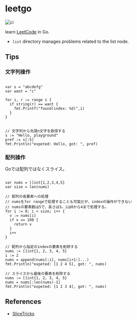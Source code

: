 # leetgo

![ci](https://github.com/nemotoy/leetgo/workflows/ci/badge.svg)

learn [LeetCode](https://leetcode.com/) in Go.

- `list` directory manages problems related to the list node.

## Tips

### 文字列操作

```golang

var s = "abcdefg"
var want = "c"

for i, r := range s {
  if string(r) == want {
    fmt.Printf("found(index: %d)",i)
  }
}


// 文字列から先頭n文字を取得する
s := "Hello, playground"
pref := s[:5]
fmt.Println("expeted: Hello, got: ", pref)
```

### 配列操作

Goでは配列ではなくスライス。

```golang

var nums = []int{1,2,3,4,5}
var size = len(nums)

// 配列の各要素への処理
// numsをfor rangeで処理することも可能だが、indexの操作ができない
// numsの要素数は5で、長さは5。iは0から4まで処理する。
for i := 0; i < size; i++ {
  v := nums[i]
  if v == 100 {
    return v
  }
  i++
}

// 配列から指定のindexの要素を削除する
nums := []int{1, 2, 3, 4, 5}
i := 2
nums = append(nums[:i], nums[i+1:]...)
fmt.Println("expeted: [1 2 4 5], got: ", nums)

// スライスから最後の要素を削除する
nums := []int{1, 2, 3, 4, 5}
nums = nums[:len(nums)-1]
fmt.Println("expeted: [1 2 3 4], got: ", nums)
```

## References

- [SliceTricks](https://github.com/golang/go/wiki/SliceTricks)
